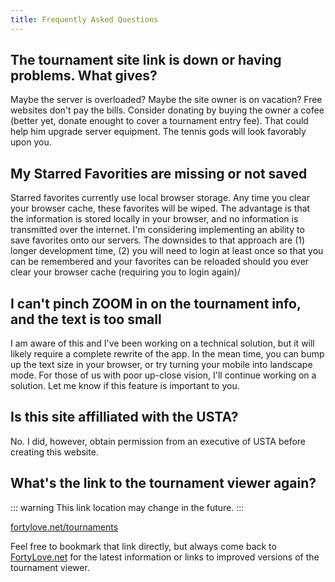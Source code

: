 ```yaml
---
title: Frequently Asked Questions
---
```


## The tournament site link is down or having problems. What gives?

Maybe the server is overloaded? Maybe the site owner is on vacation? Free websites don't pay the bills. Consider donating by buying the owner a cofee (better yet, donate enought to cover a tournament entry fee). That could help him upgrade server equipment. The tennis gods will look favorably upon you.

## My Starred Favorities are missing or not saved

Starred favorites currently use local browser storage. Any time you clear your browser cache, these favorites will be wiped. The advantage is that the information is stored locally in your browser, and no information is transmitted over the internet. I'm considering implementing an ability to save favorites onto our servers. The downsides to that approach are (1) longer development time, (2) you will need to login at least once so that you can be remembered and your favorites can be reloaded should you ever clear your browser cache (requiring you to login again)/

## I can't pinch ZOOM in on the tournament info, and the text is too small

I am aware of this and I've been working on a technical solution, but it will likely require a complete rewrite of the app. In the mean time, you can bump up the text size in your browser, or try turning your mobile into landscape mode. For those of us with poor up-close vision, I'll continue working on a solution. Let me know if this feature is important to you.

## Is this site affilliated with the USTA?

No. I did, however, obtain permission from an executive of USTA before creating this website.

## What's the link to the tournament viewer again?

::: warning
This link location may change in the future.
:::

[fortylove.net/tournaments](/tournaments/)

Feel free to bookmark that link directly, but always come back to [FortyLove.net](/) for the latest information or links to improved versions of the tournament viewer.
